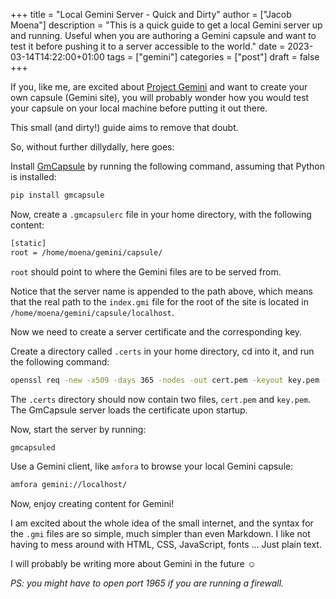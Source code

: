 +++
title = "Local Gemini Server - Quick and Dirty"
author = ["Jacob Moena"]
description = "This is a quick guide to get a local Gemini server up and running. Useful when you are authoring a Gemini capsule and want to test it before pushing it to a server accessible to the world."
date = 2023-03-14T14:22:00+01:00
tags = ["gemini"]
categories = ["post"]
draft = false
+++

If you, like me, are excited about [Project Gemini](https://gemini.circumlunar.space/) and want to create your own capsule (Gemini site), you will probably wonder how you would test your capsule on your local machine before putting it out there.

This small (and dirty!) guide aims to remove that doubt.

So, without further dillydally, here goes:

Install [GmCapsule](https://pypi.org/project/gmcapsule/) by running the following command, assuming that Python is installed:

```bash
pip install gmcapsule
```

Now, create a `.gmcapsulerc` file in your home directory, with the following content:

```bash
[static]
root = /home/moena/gemini/capsule/
```

`root` should point to where the Gemini files are to be served from.

Notice that the server name is appended to the path above, which means that the real path to the `index.gmi` file for the root of the site is located in `/home/moena/gemini/capsule/localhost`.

Now we need to create a server certificate and the corresponding key.

Create a directory called `.certs` in your home directory, cd into it, and run the following command:

```bash
openssl req -new -x509 -days 365 -nodes -out cert.pem -keyout key.pem -subj "/CN=localhost" -newkey rsa:4096 -addext "subjectAltName = DNS:localhost"
```

The `.certs` directory should now contain two files, `cert.pem` and `key.pem`. The GmCapsule server loads the certificate upon startup.

Now, start the server by running:

```bash
gmcapsuled
```

Use a Gemini client, like `amfora` to browse your local Gemini capsule:

```bash
amfora gemini://localhost/
```

Now, enjoy creating content for Gemini!

I am excited about the whole idea of the small internet, and the syntax for the `.gmi` files are so simple, much simpler than even Markdown. I like not having to mess around with HTML, CSS, JavaScript, fonts ... Just plain text.

I will probably be writing more about Gemini in the future ☺

_PS: you might have to open port 1965 if you are running a firewall._
